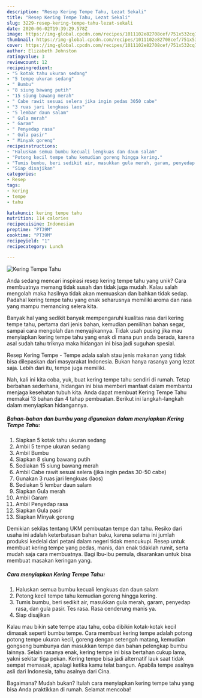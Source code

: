 ```yaml
---
description: "Resep Kering Tempe Tahu, Lezat Sekali"
title: "Resep Kering Tempe Tahu, Lezat Sekali"
slug: 3229-resep-kering-tempe-tahu-lezat-sekali
date: 2020-06-02T19:39:29.578Z
image: https://img-global.cpcdn.com/recipes/1011102e82708cef/751x532cq70/kering-tempe-tahu-foto-resep-utama.jpg
thumbnail: https://img-global.cpcdn.com/recipes/1011102e82708cef/751x532cq70/kering-tempe-tahu-foto-resep-utama.jpg
cover: https://img-global.cpcdn.com/recipes/1011102e82708cef/751x532cq70/kering-tempe-tahu-foto-resep-utama.jpg
author: Elizabeth Johnston
ratingvalue: 3
reviewcount: 12
recipeingredient:
- "5 kotak tahu ukuran sedang"
- "5 tempe ukuran sedang"
- " Bumbu"
- "8 siung bawang putih"
- "15 siung bawang merah"
- " Cabe rawit sesuai selera jika ingin pedas 3050 cabe"
- "3 ruas jari lengkuas laos"
- "5 lembar daun salam"
- " Gula merah"
- " Garam"
- " Penyedap rasa"
- " Gula pasir"
- " Minyak goreng"
recipeinstructions:
- "Haluskan semua bumbu kecuali lengkuas dan daun salam"
- "Potong kecil tempe tahu kemudian goreng hingga kering."
- "Tumis bumbu, beri sedikit air, masukkan gula merah, garam, penyedap rasa, dan gula pasir. Tes rasa. Rasa cenderung manis ya."
- "Siap disajikan"
categories:
- Resep
tags:
- kering
- tempe
- tahu

katakunci: kering tempe tahu 
nutrition: 114 calories
recipecuisine: Indonesian
preptime: "PT39M"
cooktime: "PT39M"
recipeyield: "1"
recipecategory: Lunch

---
```



![Kering Tempe Tahu](https://img-global.cpcdn.com/recipes/1011102e82708cef/751x532cq70/kering-tempe-tahu-foto-resep-utama.jpg)

Anda sedang mencari inspirasi resep kering tempe tahu yang unik? Cara membuatnya memang tidak susah dan tidak juga mudah. Kalau salah mengolah maka hasilnya tidak akan memuaskan dan bahkan tidak sedap. Padahal kering tempe tahu yang enak seharusnya memiliki aroma dan rasa yang mampu memancing selera kita.

Banyak hal yang sedikit banyak mempengaruhi kualitas rasa dari kering tempe tahu, pertama dari jenis bahan, kemudian pemilihan bahan segar, sampai cara mengolah dan menyajikannya. Tidak usah pusing jika mau menyiapkan kering tempe tahu yang enak di mana pun anda berada, karena asal sudah tahu triknya maka hidangan ini bisa jadi suguhan spesial.

Resep Kering Tempe - Tempe adala salah stau jenis makanan yang tidak bisa dilepaskan dari masyarakat Indonesia. Bukan hanya rasanya yang lezat saja. Lebih dari itu, tempe juga memiliki.


Nah, kali ini kita coba, yuk, buat kering tempe tahu sendiri di rumah. Tetap berbahan sederhana, hidangan ini bisa memberi manfaat dalam membantu menjaga kesehatan tubuh kita. Anda dapat membuat Kering Tempe Tahu memakai 13 bahan dan 4 tahap pembuatan. Berikut ini langkah-langkah dalam menyiapkan hidangannya.

<!--inarticleads1-->

##### Bahan-bahan dan bumbu yang digunakan dalam menyiapkan Kering Tempe Tahu:

1. Siapkan 5 kotak tahu ukuran sedang
1. Ambil 5 tempe ukuran sedang
1. Ambil  Bumbu
1. Siapkan 8 siung bawang putih
1. Sediakan 15 siung bawang merah
1. Ambil  Cabe rawit sesuai selera (jika ingin pedas 30-50 cabe)
1. Gunakan 3 ruas jari lengkuas (laos)
1. Sediakan 5 lembar daun salam
1. Siapkan  Gula merah
1. Ambil  Garam
1. Ambil  Penyedap rasa
1. Siapkan  Gula pasir
1. Siapkan  Minyak goreng


Demikian sekilas tentang UKM pembuatan tempe dan tahu. Resiko dari usaha ini adalah keterbatasan bahan baku, karena selama ini jumlah produksi kedelai dari petani dalam negeri tidak mencukupi. Resep untuk membuat kering tempe yang pedas, manis, dan enak tidaklah rumit, serta mudah saja cara membuatnya. Bagi Ibu-ibu pemula, disarankan untuk bisa membuat masakan keringan yang. 

<!--inarticleads2-->

##### Cara menyiapkan Kering Tempe Tahu:

1. Haluskan semua bumbu kecuali lengkuas dan daun salam
1. Potong kecil tempe tahu kemudian goreng hingga kering.
1. Tumis bumbu, beri sedikit air, masukkan gula merah, garam, penyedap rasa, dan gula pasir. Tes rasa. Rasa cenderung manis ya.
1. Siap disajikan


Kalau mau bikin sate tempe atau tahu, coba dibikin kotak-kotak kecil dimasak seperti bumbu tempe. Cara membuat kering tempe adalah potong potong tempe ukuran kecil, goreng dengan setengah matang, kemudian gongseng bumbunya dan masukkan tempe dan bahan pelengkap bumbu lainnya. Selain rasanya enak, kering tempe ini bisa bertahan cukup lama, yakni sekitar tiga pekan. Kering tempe bisa jadi alternatif lauk saat tidak sempat memasak, apalagi ketika kamu telat bangun. Apabila tempe asalnya asli dari Indonesia, tahu asalnya dari Cina. 

Bagaimana? Mudah bukan? Itulah cara menyiapkan kering tempe tahu yang bisa Anda praktikkan di rumah. Selamat mencoba!
